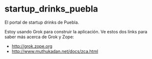 startup_drinks_puebla
=====================

El portal de startup drinks de Puebla.

Estoy usando Grok para construir la aplicación. Ve estos dos links para saber 
más acerca de Grok y Zope:

  * http://grok.zope.org
  * http://www.muthukadan.net/docs/zca.html
